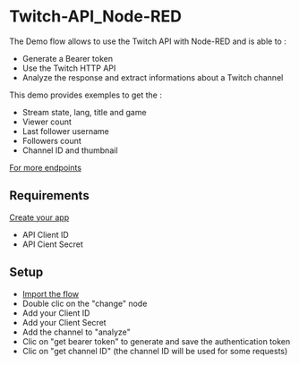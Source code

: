 # Twitch-API_Node-RED
The Demo flow allows to use the Twitch API with Node-RED and is able to :
- Generate a Bearer token
- Use the Twitch HTTP API
- Analyze the response and extract informations about a Twitch channel

This demo provides exemples to get the :
- Stream state, lang, title and game
- Viewer count
- Last follower username
- Followers count
- Channel ID and thumbnail

[For more endpoints](https://dev.twitch.tv/docs/api/reference)

## Requirements
[Create your app](https://dev.twitch.tv/console/apps)
- API Client ID
- API Cient Secret

## Setup
- [Import the flow](https://nodered.org/docs/user-guide/editor/workspace/import-export)
- Double clic on the "change" node
- Add your Client ID
- Add your Client Secret
- Add the channel to "analyze"
- Clic on "get bearer token" to generate and save the authentication token
- Clic on "get channel ID" (the channel ID will be used for some requests)




